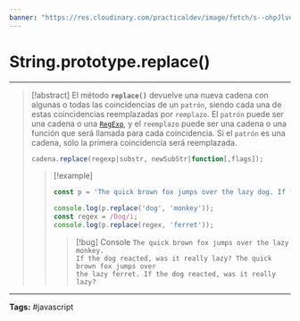 ```yaml
---
banner: "https://res.cloudinary.com/practicaldev/image/fetch/s--ohpJlve1--/c_imagga_scale,f_auto,fl_progressive,h_420,q_auto,w_1000/https://res.cloudinary.com/drquzbncy/image/upload/v1586605549/javascript_banner_sxve2l.jpg"
---
```

# String.prototype.replace()
<hr> 

> [!abstract]
> El método **`replace()`** devuelve una nueva cadena con algunas o todas las coincidencias de un `patrón`, siendo cada una de estas coincidencias reemplazadas por `remplazo`. El `patrón` puede ser una cadena o una [`RegExp`](https://developer.mozilla.org/es/docs/Web/JavaScript/Reference/Global_Objects/RegExp), y el `reemplazo` puede ser una cadena o una función que será llamada para cada coincidencia. Si el `patrón` es una cadena, sólo la primera coincidencia será reemplazada.
> ```js
> cadena.replace(regexp|substr, newSubStr|function[,flags]);
> 
> ```
> 
> > [!example]
> > 
> > ```js
> > const p = 'The quick brown fox jumps over the lazy dog. If the dog reacted, was it really lazy?';
> > 
> > console.log(p.replace('dog', 'monkey'));
> > const regex = /Dog/i;
> > console.log(p.replace(regex, 'ferret'));
> > 
> > ```
> > 
> > > [!bug] Console
> > > <code>The quick brown fox jumps over the lazy monkey. If the dog reacted, was it really lazy? 
> > > The quick brown fox jumps over the lazy ferret. If the dog reacted, was it really lazy?</code>
> > 
> 

<hr>
<b>Tags:</b> #javascript 